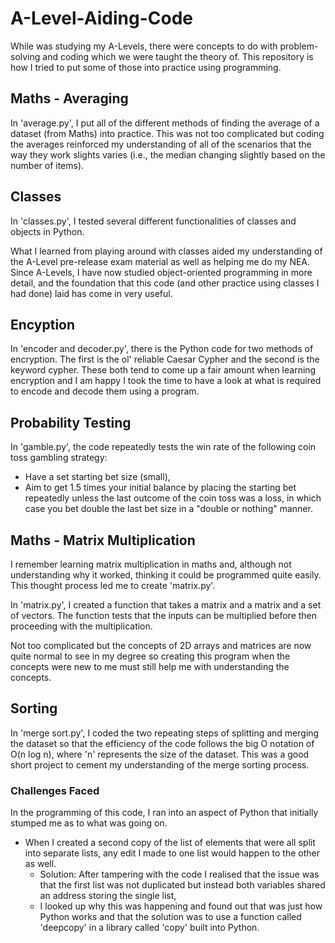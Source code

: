 # A-Level-Aiding-Code
While was studying my A-Levels, there were concepts to do with problem-solving and coding which we were taught the theory of. This repository is how I tried to put some of those into practice using programming.

## Maths - Averaging

In 'average.py', I put all of the different methods of finding the average of a dataset (from Maths) into practice. This was not too complicated but coding the averages reinforced my understanding of all of the scenarios that the way they work slights varies (i.e., the median changing slightly based on the number of items).

## Classes

In 'classes.py', I tested several different functionalities of classes and objects in Python.

What I learned from playing around with classes aided my understanding of the A-Level pre-release exam material as well as helping me do my NEA. Since A-Levels, I have now studied object-oriented programming in more detail, and the foundation that this code (and other practice using classes I had done) laid has come in very useful.

## Encyption

In 'encoder and decoder.py', there is the Python code for two methods of encryption. The first is the ol' reliable Caesar Cypher and the second is the keyword cypher. These both tend to come up a fair amount when learning encryption and I am happy I took the time to have a look at what is required to encode and decode them using a program.

## Probability Testing

In 'gamble.py', the code repeatedly tests the win rate of the following coin toss gambling strategy:
  
- Have a set starting bet size (small),
- Aim to get 1.5 times your initial balance by placing the starting bet repeatedly unless the last outcome of the coin toss was a loss, in which case you bet double the last bet size in a "double or nothing" manner.

## Maths - Matrix Multiplication

I remember learning matrix multiplication in maths and, although not understanding why it worked, thinking it could be programmed quite easily. This thought process led me to create 'matrix.py'.

In 'matrix.py', I created a function that takes a matrix and a matrix and a set of vectors. The function tests that the inputs can be multiplied before then proceeding with the multiplication.

Not too complicated but the concepts of 2D arrays and matrices are now quite normal to see in my degree so creating this program when the concepts were new to me must still help me with understanding the concepts.

## Sorting

In 'merge sort.py', I coded the two repeating steps of splitting and merging the dataset so that the efficiency of the code follows the big O notation of O(n log n), where 'n' represents the size of the dataset. This was a good short project to cement my understanding of the merge sorting process.

### Challenges Faced

In the programming of this code, I ran into an aspect of Python that initially stumped me as to what was going on.

- When I created a second copy of the list of elements that were all split into separate lists, any edit I made to one list would happen to the other as well.
  - Solution: After tampering with the code I realised that the issue was that the first list was not duplicated but instead both variables shared an address storing the single list,
  - I looked up why this was happening and found out that was just how Python works and that the solution was to use a function called 'deepcopy' in a library called 'copy' built into Python. 

